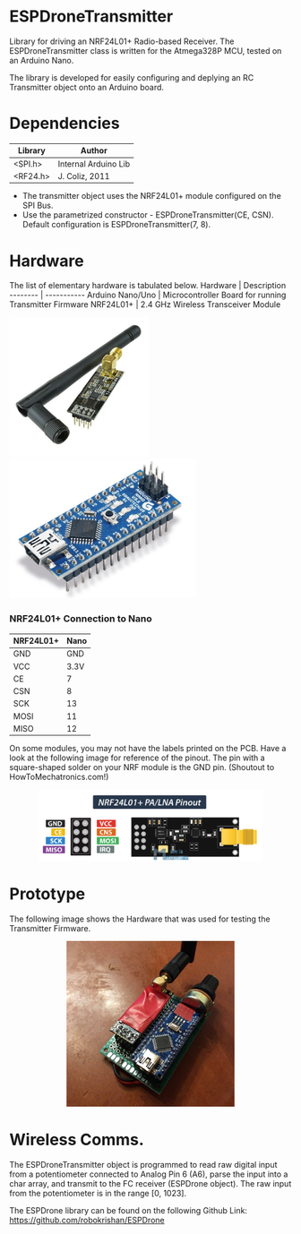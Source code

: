 # ESPDroneTransmitter
Library for driving an NRF24L01+ Radio-based Receiver. The ESPDroneTransmitter class is written for the Atmega328P MCU, tested on an Arduino Nano.

The library is developed for easily configuring and deplying an RC Transmitter object onto an Arduino board.

# Dependencies
Library | Author
------- | ------
<SPI.h> | Internal Arduino Lib
<RF24.h> | J. Coliz, 2011

- The transmitter object uses the NRF24L01+ module configured on the SPI Bus. 
- Use the parametrized constructor - ESPDroneTransmitter(CE, CSN). Default configuration is ESPDroneTransmitter(7, 8).

# Hardware
The list of elementary hardware is tabulated below.
Hardware | Description
-------- | -----------
Arduino Nano/Uno | Microcontroller Board for running Transmitter Firmware
NRF24L01+ | 2.4 GHz Wireless Transceiver Module

<p align="left">
  <img src="/img/nrf.jpeg" height="250" />
  <img src="/img/nano.jpg" height="250" /> 
</p>

### NRF24L01+ Connection to Nano
NRF24L01+ | Nano
--------- | ----
GND | GND
VCC | 3.3V
CE | 7
CSN | 8
SCK | 13
MOSI | 11
MISO | 12

On some modules, you may not have the labels printed on the PCB. Have a look at the following image for reference of the pinout. The pin with a square-shaped solder on your NRF module is the GND pin. (Shoutout to HowToMechatronics.com!)

<p align="center">
  <img src="/img/nrfpins.png" width=400 />
</p>


# Prototype
The following image shows the Hardware that was used for testing the Transmitter Firmware.
<p align="center">
  <img src="/img/transmitter.jpg" width="300" />
</p>


# Wireless Comms.
The ESPDroneTransmitter object is programmed to read raw digital input from a potentiometer connected to Analog Pin 6 (A6), parse the input into a char array, and transmit to the FC receiver (ESPDrone object). The raw input from the potentiometer is in the range [0, 1023].

The ESPDrone library can be found on the following Github Link: https://github.com/robokrishan/ESPDrone
